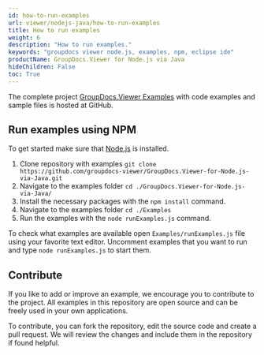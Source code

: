 ```yaml
---
id: how-to-run-examples
url: viewer/nodejs-java/how-to-run-examples
title: How to run examples
weight: 6
description: "How to run examples."
keywords: "groupdocs viewer node.js, examples, npm, eclipse ide"
productName: GroupDocs.Viewer for Node.js via Java
hideChildren: False
toc: True
---
```


The complete project [GroupDocs.Viewer Examples](https://github.com/groupdocs-viewer/GroupDocs.Viewer-for-Node.js-via-Java) with code examples and sample files is hosted at GitHub.

## Run examples using NPM

To get started make sure that [Node.js](https://nodejs.org) is installed.

1. Clone repository with examples `git clone https://github.com/groupdocs-viewer/GroupDocs.Viewer-for-Node.js-via-Java.git`
2. Navigate to the examples folder `cd ./GroupDocs.Viewer-for-Node.js-via-Java/`
3. Install the necessary packages with the `npm install` command.
4. Navigate to the examples folder `cd ./Examples`
5. Run the examples with the `node runExamples.js` command.

To check what examples are available open `Examples/runExamples.js` file using your favorite text editor. Uncomment examples that you want to run and type `node runExamples.js` to start them.


## Contribute

If you like to add or improve an example, we encourage you to contribute to the project. All examples in this repository are open source and can be freely used in your own applications.

To contribute, you can fork the repository, edit the source code and create a pull request. We will review the changes and include them in the repository if found helpful.